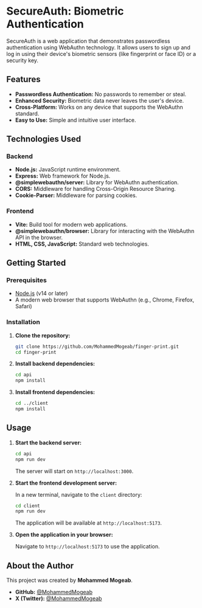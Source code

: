 
# SecureAuth: Biometric Authentication

SecureAuth is a web application that demonstrates passwordless authentication using WebAuthn technology. It allows users to sign up and log in using their device's biometric sensors (like fingerprint or face ID) or a security key.

## Features

- **Passwordless Authentication:** No passwords to remember or steal.
- **Enhanced Security:** Biometric data never leaves the user's device.
- **Cross-Platform:** Works on any device that supports the WebAuthn standard.
- **Easy to Use:** Simple and intuitive user interface.

## Technologies Used

### Backend

- **Node.js:** JavaScript runtime environment.
- **Express:** Web framework for Node.js.
- **@simplewebauthn/server:** Library for WebAuthn authentication.
- **CORS:** Middleware for handling Cross-Origin Resource Sharing.
- **Cookie-Parser:** Middleware for parsing cookies.

### Frontend

- **Vite:** Build tool for modern web applications.
- **@simplewebauthn/browser:** Library for interacting with the WebAuthn API in the browser.
- **HTML, CSS, JavaScript:** Standard web technologies.

## Getting Started

### Prerequisites

- [Node.js](https://nodejs.org/) (v14 or later)
- A modern web browser that supports WebAuthn (e.g., Chrome, Firefox, Safari)

### Installation

1. **Clone the repository:**

   ```bash
   git clone https://github.com/MohammedMogeab/finger-print.git
   cd finger-print
   ```

2. **Install backend dependencies:**

   ```bash
   cd api
   npm install
   ```

3. **Install frontend dependencies:**

   ```bash
   cd ../client
   npm install
   ```

## Usage

1. **Start the backend server:**

   ```bash
   cd api
   npm run dev
   ```

   The server will start on `http://localhost:3000`.

2. **Start the frontend development server:**

   In a new terminal, navigate to the `client` directory:

   ```bash
   cd client
   npm run dev
   ```

   The application will be available at `http://localhost:5173`.

3. **Open the application in your browser:**

   Navigate to `http://localhost:5173` to use the application.

## About the Author

This project was created by **Mohammed Mogeab**.

- **GitHub:** [@MohammedMogeab](https://github.com/MohammedMogeab)
- **X (Twitter):** [@MohammedMogeab](https://x.com/MohammedMogeab)


